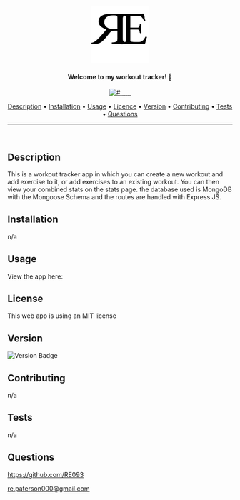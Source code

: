   <br>
  <div align="center">
  <a href="https://github.com/RE093"><img style="width: 128px; height: 128px;" src="./assets/RE.png" alt="RE"></a>
  </div>
</h1>

<h4 align="center">Welcome to my workout tracker! 👋</h4>

<p align="center">
    <a href="#">
    <img src="https://img.shields.io/github/languages/count/RE093/HW17_RPaterson_MU_WorkoutTracker"
         alt="#">
    <a href="#">
    <img src="https://img.shields.io/github/languages/top/RE093/HW17_RPaterson_MU_WorkoutTracker"
         alt="">
    <a href="">
    <img src="https://img.shields.io/badge/license-mit-blue"
         alt="">
    <a href="">
    <img src="https://img.shields.io/badge/version-1.0-red"
         alt="">
        <a href="">
    <img src="https://img.shields.io/github/last-commit/RE093/HW17_RPaterson_MU_WorkoutTracker"
         alt="">
        <a href="">
    <img src="https://img.shields.io/github/issues-raw/RE093/HW17_RPaterson_MU_WorkoutTracker"
         alt="">
        <a href="">
    <img src="https://img.shields.io/github/repo-size/RE093/HW17_RPaterson_MU_WorkoutTracker"
         alt="">
</p>
      
<p align="center">
  <a href="#Description">Description</a> •
  <a href="#Installation">Installation</a> •
  <a href="#Usage">Usage</a> •
  <a href="#Licence">Licence</a> •
  <a href="#Version">Version</a> •
  <a href="#Contributing">Contributing</a> •
  <a href="#Tests">Tests</a> •
  <a href="#Questions">Questions</a>
</p>

<hr>
<br>

## Description

This is a workout tracker app in which you can create a new workout and add exercise to it, or add exercises to an existing workout. You can then view your combined stats on the stats page. the database used is MongoDB with the Mongoose Schema and the routes are handled with Express JS. 

## Installation

n/a

## Usage

View the app here: <a href="https://fierce-eyrie-07168.herokuapp.com/"></a>

## License

This web app is  using an MIT license

## Version

![Version Badge](https://img.shields.io/badge/license-1.0-red)

## Contributing

n/a

## Tests

n/a

## Questions

https://github.com/RE093

re.paterson000@gmail.com